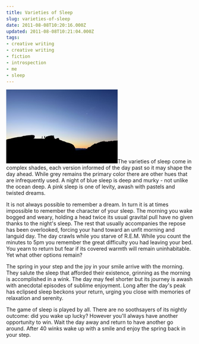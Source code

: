 ```yaml
---
title: Varieties of Sleep
slug: varieties-of-sleep
date: 2011-08-08T10:20:16.000Z
updated: 2011-08-08T10:21:04.000Z
tags:
- creative writing
- creative writing
- fiction
- introspection
- me
- sleep
---
```


<a href="http://blog.harrywolff.com/2011/08/varieties-of-sleep/hiking-at-sunrise/" rel="attachment wp-att-1610"><img src="/images/posts/2011/08/hiking-at-sunrise-300x199.jpg" alt="" title="hiking at sunrise" width="300" height="199" class="alignright size-medium wp-image-1610" /></a>The varieties of sleep come in complex shades, each version informed of the day past so it may shape the day ahead.  While grey remains the primary color there are other hues that are infrequently used. A night of blue sleep is deep and murky - not unlike the ocean deep. A pink sleep is one of levity, awash with pastels and twisted dreams.
<!--more-->
It is not always possible to remember a dream.  In turn it is at times impossible to remember the character of your sleep. The morning you wake bogged and weary, holding a head twice its usual gravital pull have no given thanks to the night's sleep.  The rest that usually accompanies the repose has been overlooked, forcing your hand toward an unfit morning and languid day. The day crawls while you starve of R.E.M.  While you count the minutes to 5pm you remember the great difficulty you had leaving your bed. You yearn to return but fear if its covered warmth will remain uninhabitable. Yet what other options remain?

The spring in your step and the joy in your smile arrive with the morning. They salute the sleep that afforded their existence, grinning as the morning is accomplished in a wink. The day may feel shorter but its journey is awash with anecdotal episodes of sublime enjoyment. Long after the day's peak has eclipsed sleep beckons your return, urging you close with memories of relaxation and serenity.

The game of sleep is played by all. There are no soothsayers of its nightly outcome:  did you wake up lucky?  However you'll always have another opportunity to win.  Wait the day away and return to have another go around.  After 40 winks wake up with a smile and enjoy the spring back in your step.
